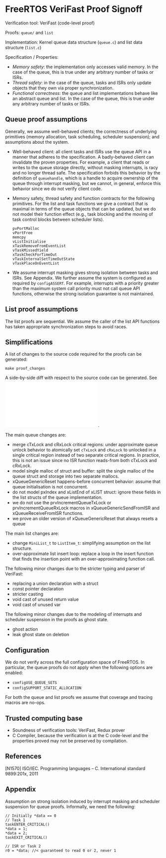 # FreeRTOS VeriFast Proof Signoff

Verification tool: VeriFast (code-level proof)

Proofs: `queue/` and `list`

Implementation: Kernel queue data structure (`queue.c`) and list data structure (`list.c`)

Specification / Properties:
  - *Memory safety*: the implementation only accesses valid memory. In the case
    of the queue, this is true under any arbitrary number of tasks or ISRs.
  - *Thread safety*: in the case of the queue, tasks and ISRs only update
    objects that they own via proper synchronization.
  - *Functional correctness*: the queue and list implementations behave like an
    abstract queue and list. In the case of the queue, this is true under any
    arbitrary number of tasks or ISRs.

## Queue proof assumptions

Generally, we assume well-behaved clients; the correctness of underlying
primitives (memory allocation, task scheduling, scheduler suspension); and
assumptions about the system.

  - Well-behaved client: all client tasks and ISRs use the queue API in a
    manner that adheres to the specification. A badly-behaved client can
    invalidate the proven properties. For example, a client that reads or
    writes to the queue storage directly, without masking interrupts, is racy
    and no longer thread safe. The specification forbids this behavior by
    the definition of `queuehandle`, which is a handle to acquire ownership of
    the queue through interrupt masking, but we cannot, in general, enforce
    this behavior since we do not verify client code.

  - Memory safety, thread safety and function contracts for the following
    primitives. For the list and task functions we give a contract that is
    maximal in terms of the queue objects that can be updated, but we do not
    model their function effect (e.g., task blocking and the moving of task
    control blocks between scheduler lists).

        pvPortMalloc
        vPortFree
        memcpy
        vListInitialise
        xTaskRemoveFromEventList
        vTaskMissedYield
        xTaskCheckForTimeOut
        vTaskInternalSetTimeOutState
        vTaskPlaceOnEventList

  - We assume interrupt masking gives strong isolation between tasks and ISRs.
    See Appendix. We further assume the system is configured as required by
    `configASSERT`. For example, interrupts with a priority greater than the
    maximum system call priority must not call queue API functions, otherwise
    the strong isolation guarantee is not maintained.

## List proof assumptions

The list proofs are sequential. We assume the caller of the list API functions
has taken appropriate synchronization steps to avoid races.

## Simplifications

A list of changes to the source code required for the proofs can be generated:

```
make proof_changes
```

A side-by-side diff with respect to the source code can be generated. See
![`scripts/diff_files.md`](../scripts/diff_files.md).

The main queue changes are:

  - merge cTxLock and cRxLock critical regions: under approximate queue
    unlock behavior to atomically set `cTxLock` and `cRxLock` to unlocked in a
    single critical region instead of two separate critical regions. In
    practice, this is not an issue since no ISR function reads-from both
    cTxLock and cRxLock.
  - model single malloc of struct and buffer: split the single malloc of the
    queue struct and storage into two separate mallocs.
  - xQueueGenericReset happens-before concurrent behavior: assume that queue
    initialisation is not concurrent.
  - do not model pxIndex and xListEnd of xLIST struct: ignore these fields in
    the list structs of the queue implementation.
  - we do not use the prvIncrementQueueTxLock or prvIncrementQueueRxLock macros
    in xQueueGenericSendFromISR and xQueueReceiveFromISR functions.
  - we prove an older version of xQueueGenericReset that always resets a queue

The main list changes are:

  - change `MiniList_t` to `ListItem_t`: simplifying assumption on the list
    structure.
  - over-approximate list insert loop: replace a loop in the insert function
    that finds the insertion point with an over-approximating function call.

The following minor changes due to the stricter typing and parser of VeriFast:

  - replacing a union declaration with a struct
  - const pointer declaration
  - stricter casting
  - void cast of unused return value
  - void cast of unused var

The following minor changes due to the modeling of interrupts and scheduler
suspension in the proofs as ghost state.

  - ghost action
  - leak ghost state on deletion

## Configuration

We do not verify across the full configuration space of FreeRTOS. In
particular, the queue proofs do not apply when the following options are
enabled:

  - `configUSE_QUEUE_SETS`
  - `configSUPPORT_STATIC_ALLOCATION`

For both the queue and list proofs we assume that coverage and tracing
macros are no-ops.

## Trusted computing base

  - Soundness of verification tools: VeriFast, Redux prover
  - C Compiler, because the verification is at the C code-level and the
    properties proved may not be preserved by compilation.

## References

[N1570] ISO/IEC. Programming languages – C. International standard 9899:201x,
2011

## Appendix

Assumption on strong isolation induced by interrupt masking and scheduler
suspension for queue proofs. Informally, we need the following:

```
// Initially *data == 0
// Task 1
taskENTER_CRITICAL()
*data = 1;
*data = 2;
taskEXIT_CRITICAL()

// ISR or Task 2
r0 = *data; //< guaranteed to read 0 or 2, never 1
```
